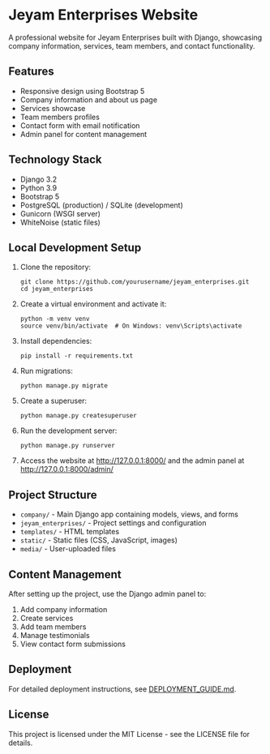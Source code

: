 # Jeyam Enterprises Website

A professional website for Jeyam Enterprises built with Django, showcasing company information, services, team members, and contact functionality.

## Features

- Responsive design using Bootstrap 5
- Company information and about us page
- Services showcase
- Team members profiles
- Contact form with email notification
- Admin panel for content management

## Technology Stack

- Django 3.2
- Python 3.9
- Bootstrap 5
- PostgreSQL (production) / SQLite (development)
- Gunicorn (WSGI server)
- WhiteNoise (static files)

## Local Development Setup

1. Clone the repository:
   ```
   git clone https://github.com/yourusername/jeyam_enterprises.git
   cd jeyam_enterprises
   ```

2. Create a virtual environment and activate it:
   ```
   python -m venv venv
   source venv/bin/activate  # On Windows: venv\Scripts\activate
   ```

3. Install dependencies:
   ```
   pip install -r requirements.txt
   ```

4. Run migrations:
   ```
   python manage.py migrate
   ```

5. Create a superuser:
   ```
   python manage.py createsuperuser
   ```

6. Run the development server:
   ```
   python manage.py runserver
   ```

7. Access the website at http://127.0.0.1:8000/ and the admin panel at http://127.0.0.1:8000/admin/

## Project Structure

- `company/` - Main Django app containing models, views, and forms
- `jeyam_enterprises/` - Project settings and configuration
- `templates/` - HTML templates
- `static/` - Static files (CSS, JavaScript, images)
- `media/` - User-uploaded files

## Content Management

After setting up the project, use the Django admin panel to:

1. Add company information
2. Create services
3. Add team members
4. Manage testimonials
5. View contact form submissions

## Deployment

For detailed deployment instructions, see [DEPLOYMENT_GUIDE.md](DEPLOYMENT_GUIDE.md).

## License

This project is licensed under the MIT License - see the LICENSE file for details.